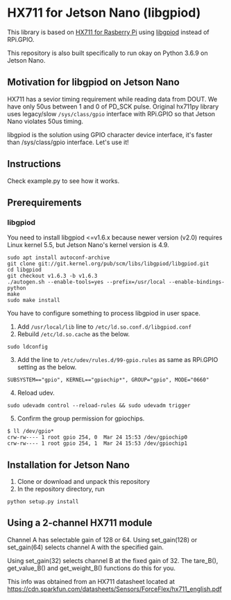 # HX711 for Jetson Nano (libgpiod)

This library is based on [HX711 for Rasberry Pi](https://github.com/tatobari/hx711py) using [libgpiod](https://github.com/brgl/libgpiod) instead of RPi.GPIO.

This repository is also built specifically to run okay on Python 3.6.9 on Jetson Nano.

## Motivation for libgpiod on Jetson Nano

HX711 has a sevior timing requirement while reading data from DOUT. We have only 50us between 1 and 0 of PD_SCK pulse. Original hx711py library uses legacy/slow `/sys/class/gpio` interface with RPi.GPIO so that Jetson Nano violates 50us timing.

libgpiod is the solution using GPIO character device interface, it's faster than /sys/class/gpio interface. Let's use it!


## Instructions

Check example.py to see how it works.

## Prerequirements

### libgpiod

You need to install libgpiod <=v1.6.x because newer version (v2.0) requires Linux kernel 5.5, but Jetson Nano's kernel version is 4.9.

```
sudo apt install autoconf-archive
git clone git://git.kernel.org/pub/scm/libs/libgpiod/libgpiod.git
cd libgpiod
git checkout v1.6.3 -b v1.6.3
./autogen.sh --enable-tools=yes --prefix=/usr/local --enable-bindings-python
make
sudo make install
```

You have to configure something to process libgpiod in user space.


1. Add `/usr/local/lib` line to `/etc/ld.so.conf.d/libgpiod.conf`
2. Rebuild `/etc/ld.so.cache` as the below.

```
sudo ldconfig
```

3. Add the line to `/etc/udev/rules.d/99-gpio.rules` as same as RPi.GPIO setting as the below.

```
SUBSYSTEM=="gpio", KERNEL=="gpiochip*", GROUP="gpio", MODE="0660"
```

4. Reload udev.

```
sudo udevadm control --reload-rules && sudo udevadm trigger
```

5. Confirm the group permission for gpiochips.

```
$ ll /dev/gpio*
crw-rw---- 1 root gpio 254, 0  Mar 24 15:53 /dev/gpiochip0
crw-rw---- 1 root gpio 254, 1  Mar 24 15:53 /dev/gpiochip1
```


## Installation for Jetson Nano

1. Clone or download and unpack this repository
2. In the repository directory, run
```
python setup.py install
```

## Using a 2-channel HX711 module

Channel A has selectable gain of 128 or 64.  Using set_gain(128) or set_gain(64)
selects channel A with the specified gain.

Using set_gain(32) selects channel B at the fixed gain of 32.  The tare_B(),
get_value_B() and get_weight_B() functions do this for you.

This info was obtained from an HX711 datasheet located at
https://cdn.sparkfun.com/datasheets/Sensors/ForceFlex/hx711_english.pdf

